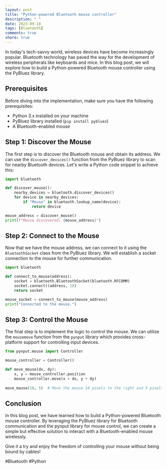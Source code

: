 ```yaml
---
layout: post
title: "Python-powered Bluetooth mouse controller"
description: " "
date: 2023-09-18
tags: [Bluetooth]
comments: true
share: true
---
```


In today's tech-savvy world, wireless devices have become increasingly popular. Bluetooth technology has paved the way for the development of wireless peripherals like keyboards and mice. In this blog post, we will explore how to build a Python-powered Bluetooth mouse controller using the PyBluez library.

## Prerequisites

Before diving into the implementation, make sure you have the following prerequisites:

- Python 3.x installed on your machine
- PyBluez library installed (`pip install pybluez`)
- A Bluetooth-enabled mouse

## Step 1: Discover the Mouse

The first step is to discover the Bluetooth mouse and obtain its address. We can use the `discover_devices()` function from the PyBluez library to scan for nearby Bluetooth devices. Let's write a Python code snippet to achieve this:

```python
import bluetooth

def discover_mouse():
    nearby_devices = bluetooth.discover_devices()
    for device in nearby_devices:
        if "Mouse" in bluetooth.lookup_name(device):
            return device

mouse_address = discover_mouse()
print(f"Mouse discovered: {mouse_address}")
```

## Step 2: Connect to the Mouse

Now that we have the mouse address, we can connect to it using the `BluetoothSocket` class from the PyBluez library. We will establish a socket connection to the mouse for further communication.

```python
import bluetooth

def connect_to_mouse(address):
    socket = bluetooth.BluetoothSocket(bluetooth.RFCOMM)
    socket.connect((address, 1))
    return socket

mouse_socket = connect_to_mouse(mouse_address)
print("Connected to the mouse.")
```

## Step 3: Control the Mouse

The final step is to implement the logic to control the mouse. We can utilize the `mousemove` function from the `pynput` library which provides cross-platform support for controlling input devices.

```python
from pynput.mouse import Controller

mouse_controller = Controller()

def move_mouse(dx, dy):
    x, y = mouse_controller.position
    mouse_controller.move(x + dx, y + dy)
    
move_mouse(10, 5)  # Move the mouse 10 pixels to the right and 5 pixels downward
```

## Conclusion

In this blog post, we have learned how to build a Python-powered Bluetooth mouse controller. By leveraging the PyBluez library for Bluetooth communication and the pynput library for mouse control, we can create a simple but effective solution to interact with a Bluetooth-enabled mouse wirelessly.

Give it a try and enjoy the freedom of controlling your mouse without being bound by cables!

#Bluetooth #Python